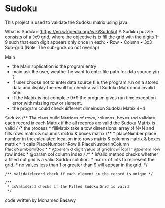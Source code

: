 # Sudoku
This project is used to validate the Sudoku matrix using java.

What is Sudoku: (https://en.wikipedia.org/wiki/Sudoku)
A Sudoku puzzle consists of a 9x9 grid, where the objective is to fill the grid with the digits 1-9 such that each digit appears only once in each: 
• Row 
• Column 
• 3x3 Sub-grid (Note: The sub-grids do not overlap)

Main
 - the Main application is the program entry
 - main ask the user, weather he want to enter file path for data source y/n ?
 - if user choose not to enter data source file, the program run on a stored data and display the result for check a valid Sudoku Matrix and invalid one.
 - if the Matrix is not complete 9*9 the program gives run time exception error with missing row or element.
 - the program could check different dimeinsion Sudoku Matrix 4*4
 
 
 Suduko 
    /** The class build Matrices of rows, columns, boxes and validate each record in each Matrix if the all records are valid the Sudoku Matrix is valid  */
    /** the process 
     * fillMatrix take a tow dimensional array of N*N and fills rows matrix & columns matrix & boxes matrix
    /**
     * placeNumber place number in the calculated location into rows matrix & columns matrix & boxes matrix
     * it calls PlaceNumberInRow & PlaceNumberInColumn PlaceNumberInBox
     *
     * @param d   digit value of grid[row][col]
     * @param row row index
     * @param col column index
     */
     /**
      * isValid method checks whether a filled out grid is a valid Sudoku solution. 
      * matrix of ints to represent the grid. 
      * no values less than 1 or greater than 9 will appear in the grid.
      */

    /** validateRecord check if each element in the record is unique */

    /**
     * isValidGrid checks if the Filled Sudoku Grid is valid
     */
 code written by Mohamed Badawy
